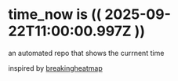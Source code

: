 # time_now is (( 2025-09-22T11:00:00.997Z ))

an automated repo that shows the currnent time

inspired by [breakingheatmap](https://github.com/breakingheatmap/breakingheatmap)